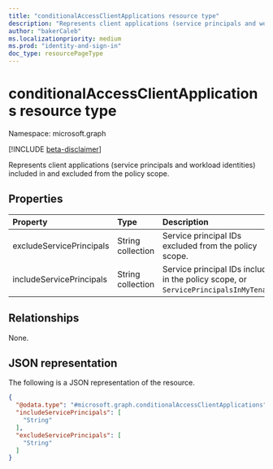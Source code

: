 ```yaml
---
title: "conditionalAccessClientApplications resource type"
description: "Represents client applications (service principals and workload identities) included in and excluded from the policy scope."
author: "bakerCaleb"
ms.localizationpriority: medium
ms.prod: "identity-and-sign-in"
doc_type: resourcePageType
---
```


# conditionalAccessClientApplications resource type

Namespace: microsoft.graph

[!INCLUDE [beta-disclaimer](../../includes/beta-disclaimer.md)]

Represents client applications (service principals and workload identities) included in and excluded from the policy scope.

## Properties
|Property|Type|Description|
|:---|:---|:---|
|excludeServicePrincipals|String collection|Service principal IDs excluded from the policy scope.|
|includeServicePrincipals|String collection|Service principal IDs included in the policy scope, or `ServicePrincipalsInMyTenant`. |

## Relationships
None.

## JSON representation
The following is a JSON representation of the resource.
<!-- {
  "blockType": "resource",
  "@odata.type": "microsoft.graph.conditionalAccessClientApplications"
}
-->
``` json
{
  "@odata.type": "#microsoft.graph.conditionalAccessClientApplications",
  "includeServicePrincipals": [
    "String"
  ],
  "excludeServicePrincipals": [
    "String"
  ]
}
```

